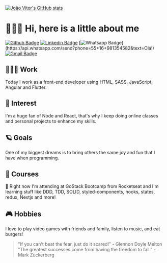 [![João Vitor's GitHub stats](https://github-readme-stats.vercel.app/api?username=jvzaniolo&show_icons=true&theme=ayu-mirage)](https://github.com/anuraghazra/github-readme-stats)


# 🙋🏻‍♂️ Hi, here is a little about me
[![Github Badge](https://img.shields.io/badge/-Github-000?style=flat-square&logo=Github&logoColor=white&link=https://github.com/jvzaniolo)](https://github.com/jvzaniolo)
[![Linkedin Badge](https://img.shields.io/badge/-LinkedIn-blue?style=flat-square&logo=Linkedin&logoColor=white&link=https://www.linkedin.com/in/jvzaniolo/)](https://www.linkedin.com/in/jvzaniolo/)
[![Whatsapp Badge](https://img.shields.io/badge/-Whatsapp-4CA143?style=flat-square&labelColor=4CA143&logo=whatsapp&logoColor=white&link=https://api.whatsapp.com/send?phone=55+16+981354582&text=Olá!)](https://api.whatsapp.com/send?phone=55+16+981354582&text=Olá!)
[![Gmail Badge](https://img.shields.io/badge/-Gmail-c14438?style=flat-square&logo=Gmail&logoColor=white&link=mailto:jv.zaniolo@gmail.com)](mailto:jv.zaniolo@gmail.com)
 

## 🧑🏻‍💻 Work
Today I work as a front-end developer using HTML, SASS, JavaScript, Angular and Flutter.

## 💜 Interest
I'm a huge fan of Node and React, that's why I keep doing online classes and personal projects to enhance my skills.

## 🪐 Goals
One of my biggest dreams is to bring others the same joy and fun that I have when programming.

## 👔 Courses
🚀 Right now I'm attending at GoStack Bootcamp from Rocketseat and I'm learning stuff like DDD, TDD, SOLID, styled-components, hooks, states, redux, Nextjs and more!

## 🎮 Hobbies
I love to play video games with friends and family, listen to music, and eat burgers!

> "If you can't beat the fear, just do it scared!" - Glennon Doyle Melton<br>
> "The greatest successes come from having the freedom to fail." - Mark Zuckerberg
